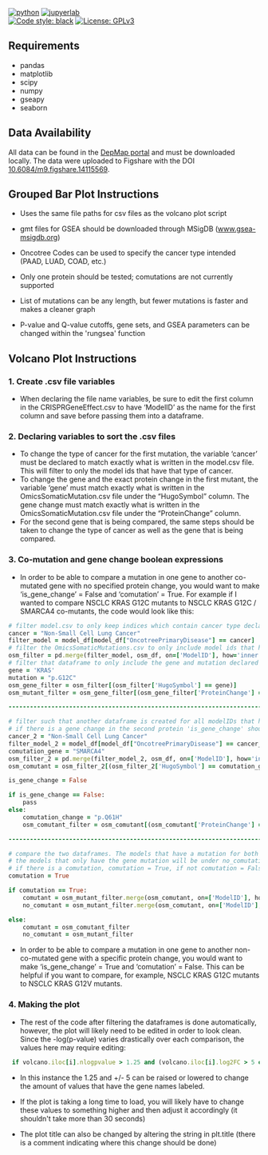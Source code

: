 [![python](https://img.shields.io/badge/Python-3.10-3776AB.svg?style=flat&logo=python&logoColor=white)](https://www.python.org)
[![jupyerlab](https://img.shields.io/badge/Jupyter-Lab-F37626.svg?style=flat&logo=jupyter)](https://jupyter.org) <br>
[![Code style: black](https://img.shields.io/badge/code%20style-black-000000.svg)](https://github.com/psf/black)
[![License: GPLv3](https://img.shields.io/badge/License-GPLv3-blue.svg)](https://www.gnu.org/licenses/gpl-3.0)

## **Requirements**
* pandas
* matplotlib
* scipy
* numpy
* gseapy
* seaborn

## Data Availability
All data can be found in the [DepMap portal](https://depmap.org/portal/) and must be downloaded locally. The data were uploaded to Figshare with the DOI [10.6084/m9.figshare.14115569](10.6084/m9.figshare.14115569).

## Grouped Bar Plot Instructions

* Uses the same file paths for csv files as the volcano plot script

* gmt files for GSEA should be downloaded through MSigDB (www.gsea-msigdb.org)

* Oncotree Codes can be used to specify the cancer type intended (PAAD, LUAD, COAD, etc.)

* Only one protein should be tested; comutations are not currently supported

* List of mutations can be any length, but fewer mutations is faster and makes a cleaner graph

* P-value and Q-value cutoffs, gene sets, and GSEA parameters can be changed within the 'rungsea' function



## Volcano Plot Instructions

### 1. **Create .csv file variables**

* When declaring the file name variables, be sure to edit the first column in the CRISPRGeneEffect.csv to have ‘ModelID’ as the name for the first column and save before passing them into a dataframe.

### 2. **Declaring variables to sort the .csv files**
* To change the type of cancer for the first mutation, the variable ‘cancer’ must be declared to match exactly what is written in the model.csv file. This will filter to only the model ids that have that type of cancer.
* To change the gene and the exact protein change in the first mutant, the variable ‘gene’ must match exactly what is written in the OmicsSomaticMutation.csv file under the “HugoSymbol” column. The gene change must match exactly what is written in the OmicsSomaticMutation.csv file under the “ProteinChange” column. 
* For the second gene that is being compared, the same steps should be taken to change the type of cancer as well as the gene that is being compared.

### 3. **Co-mutation and gene change boolean expressions**

* In order to be able to compare a mutation in one gene to another co-mutated gene with no specified protein change, you would want to make ‘is_gene_change’ = False and ‘comutation’ = True. For example if I wanted to compare NSCLC KRAS G12C mutants to NSCLC KRAS G12C / SMARCA4 co-mutants, the code would look like this:

``` Ruby
# filter model.csv to only keep indices which contain cancer type declared
cancer = "Non-Small Cell Lung Cancer"
filter_model = model_df[model_df["OncotreePrimaryDisease"] == cancer]
# filter the OmicsSomaticMutations.csv to only include model ids that have declared cancer type
osm_filter = pd.merge(filter_model, osm_df, on=['ModelID'], how='inner')
# filter that dataframe to only include the gene and mutation declared
gene = 'KRAS'
mutation = "p.G12C"
osm_gene_filter = osm_filter[(osm_filter['HugoSymbol'] == gene)]
osm_mutant_filter = osm_gene_filter[(osm_gene_filter['ProteinChange'] == mutation)]

--------------------------------------------------------------------------------------------------------

# filter such that another dataframe is created for all modelIDs that have a mutation in another gene
# if there is a gene change in the second protein 'is_gene_change' should = True
cancer_2 = "Non-Small Cell Lung Cancer"
filter_model_2 = model_df[model_df["OncotreePrimaryDisease"] == cancer_2]
comutation_gene = "SMARCA4"
osm_filter_2 = pd.merge(filter_model_2, osm_df, on=['ModelID'], how='inner')
osm_comutant = osm_filter_2[(osm_filter_2['HugoSymbol'] == comutation_gene)]

is_gene_change = False

if is_gene_change == False:
    pass
else:
    comutation_change = "p.Q61H"
    osm_comutant_filter = osm_comutant[(osm_comutant['ProteinChange'] == comutation_change)]

--------------------------------------------------------------------------------------------------------

# compare the two dataframes. The models that have a mutation for both the gene and comutant gene will be in a comutant dataframe.
# the models that only have the gene mutation will be under no_comutation
# if there is a comutation, comutation = True, if not comutation = False
comutation = True

if comutation == True:
    comutant = osm_mutant_filter.merge(osm_comutant, on=['ModelID'], how='inner')
    no_comutant = osm_mutant_filter.merge(osm_comutant, on=['ModelID'], how='left')

else:
    comutant = osm_comutant_filter
    no_comutant = osm_mutant_filter

```

* In order to be able to compare a mutation in one gene to another non-co-mutated gene with a specific protein change, you would want to make ‘is_gene_change’ = True and ‘comutation’ = False. This can be helpful if you want to compare, for example, NSCLC KRAS G12C mutants to NSCLC KRAS G12V mutants. 


### 4. **Making the plot**

* The rest of the code after filtering the dataframes is done automatically, however, the plot will likely need to be edited in order to look clean. Since the -log(p-value) varies drastically over each comparison, the values here may require editing:
``` Ruby
 if volcano.iloc[i].nlogpvalue > 1.25 and (volcano.iloc[i].log2FC > 5 or volcano.iloc[i].log2FC < 5):

```
* In this instance the 1.25 and +/- 5 can be raised or lowered to change the amount of values that have the gene names labeled.

* If the plot is taking a long time to load, you will likely have to change these values to something higher and then adjust it accordingly (it shouldn't take more than 30 seconds)

* The plot title can also be changed by altering the string in plt.title (there is a comment indicating where this change should be done) 
